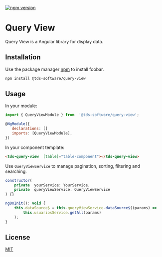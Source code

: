 [![npm version](https://badge.fury.io/js/%40tds-software%2Fquery-view.svg)](https://badge.fury.io/js/%40tds-software%2Fquery-view)

# Query View

Query View is a Angular library for display data.

## Installation

Use the package manager [npm](https://nodejs.org/en/) to install foobar.

```bash
npm install @tds-software/query-view
```

## Usage

In your module:

```javascript
import { QueryViewModule } from  '@tds-software/query-view';

@NgModule({
   declarations: []
   imports: [QueryViewModule],
})
```


In your component template:

```html
<tds-query-view  [table]="table-component"></tds-query-view>
```


Use `QueryViewService` to manage pagination, sorting, filtering and searching.

```javascript
constructor(
	private  yourService: YourService,
	private  queryViewService: QueryViewService
) {}

ngOnInit(): void {
	this.dataSource$ = this.queryViewService.dataSource$((params) =>
		this.usuariosService.getAll(params)
	);
}
```

## License

[MIT](https://choosealicense.com/licenses/mit/)
